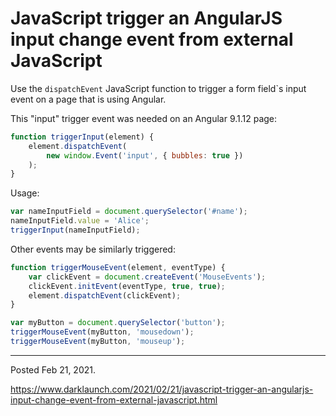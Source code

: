 # JavaScript trigger an AngularJS input change event from external JavaScript

Use the `dispatchEvent` JavaScript function to trigger a form field`s input event on a page that is using Angular.

This "input" trigger event was needed on an Angular 9.1.12 page:

```javascript
function triggerInput(element) {
    element.dispatchEvent(
        new window.Event('input', { bubbles: true })
    );
}
```

Usage:

```javascript
var nameInputField = document.querySelector('#name');
nameInputField.value = 'Alice';
triggerInput(nameInputField);
```

Other events may be similarly triggered:

```javascript
function triggerMouseEvent(element, eventType) {
    var clickEvent = document.createEvent('MouseEvents');
    clickEvent.initEvent(eventType, true, true);
    element.dispatchEvent(clickEvent);
}

var myButton = document.querySelector('button');
triggerMouseEvent(myButton, 'mousedown');
triggerMouseEvent(myButton, 'mouseup');
```

---

Posted Feb 21, 2021.

https://www.darklaunch.com/2021/02/21/javascript-trigger-an-angularjs-input-change-event-from-external-javascript.html